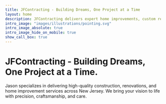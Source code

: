 ```yaml
---
title: JFContracting - Building Dreams, One Project at a Time
layout: home
description: JFContracting delivers expert home improvements, custom renovations, and general contracting services with precision and care.
intro_image: "images/illustrations/pointing.svg"
intro_image_absolute: true
intro_image_hide_on_mobile: true
show_call_box: true
---
```


# JFContracting - Building Dreams, One Project at a Time.

Jason specializes in delivering high-quality construction, renovations, and home improvement services across New Jersey. We bring your vision to life with precision, craftsmanship, and care.
